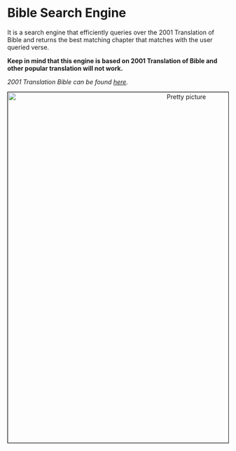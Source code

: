 # Bible Search Engine

It is a search engine that efficiently queries over the 2001 Translation of Bible and returns the best matching chapter that matches with the user queried verse.

**Keep in mind that this engine is based on 2001 Translation of Bible and other popular translation will not work.**

_2001 Translation Bible can be found [here](https://2001translation.org/download-docx)._

<div align="center">
  <Image style="border: 1px solid black" src="/home_page.png" alt="Pretty picture" width="800" height="auto" />
</div>

